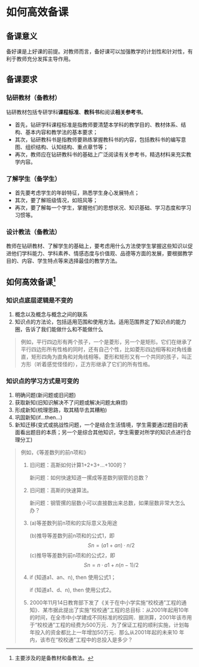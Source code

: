# 如何高效备课


## 备课意义

备好课是上好课的前提。对教师而言，备好课可以加强教学的计划性和针对性，有利于教师充分发挥主导作用。

## 备课要求

### 钻研教材（备教材）

钻研教材包括专研学科**课程标准**、**教科书**和阅读**相关参考书**。

- 首先，钻研学科课程标准是指教师要清楚本学科的教学目的、教材体系、结构、基本内容和教学法的基本要求；
- 其次，钻研教科书是指教师要熟练掌握教科书的内容，包括教科书的编写意图、组织结构、认知结构、重点章节等；
- 再次，教师应在钻研教科书的基础上广泛阅读有关参考书，精选材料来充实教学内容。

### 了解学生（备学生）

- 首先要考虑学生的年龄特征，熟悉学生身心发展特点；
- 其次，要了解班级情况，如班风等；
- 再次，要了解每一个学生，掌握他们的思想状况、知识基础、学习态度和学习习惯等。

### 设计教法（备教法）

教师在钻研教材、了解学生的基础上，要考虑用什么方法使学生掌握这些知识以促进他们学科能力、学科素养、情感态度与价值观、品德等方面的发展，要根据教学目的、内容、学生特点等来选择最佳的教学方法。



## 如何高效备课[^1]



### 知识点底层逻辑是不变的

1. 概念以及概念与概念之间的联系
2. 知识点的方法论，包括适用范围和使用方法。适用范围界定了知识点的能力圈，告诉了我们能做什么和不能做什么

> 例如，平行四边形有两个孩子，一个是菱形，另一个是矩形。它们在继承了平行四边形所有性格的同时，还有自己个性，比如菱形四边相等和对角线垂直，矩形四角为直角和对角线相等。菱形和矩形又有一个共同的孩子，叫正方形（听着感觉怪怪的），正方形继承了它们的所有性格。

### 知识点的学习方式是可变的

1. 明确问题(新问题或旧问题)
2. 获取新知(旧知识解决不了问题或解决问题太麻烦)
3. 形成新知(梳理思路，取其精华去其糟粕)
4. 巩固新知(if...then...)
5. 新知迁移(变式或挑战性问题，一个是结合生活情境，学生需要通过题目的表面看出题目的本质；另一个是综合其他知识，学生需要对所学的知识点进行合理分工)

> 例如，《等差数列的前n项和》
>
> 1. 旧问题：高斯如何计算1+2+3+…+100的？
>
>    新问题：如何快速知道一摞成等差数列钢管的总数？
>
> 2. 旧问题：高斯的快速算法。
>
>    新问题：钢管摞的层数小可以直接数出来总数，如果层数非常大怎么办？
>
> 3. (a)等差数列前n项和的实际意义及用途
>
>    (b)推导等差数列前n项和的公式1，即
>    $$
>    Sn=(a1+an)·n/2
>    $$
>    (c)推导等差数列前n项和的公式2，即
>    $$
>    Sn=n·a1+n(n-1)/2
>    $$
>    
>
> 4. if (知道a1、an、n), then 使用公式1；
>
>    if (知道a1、d、n), then 使用公式2。
>
> 5. 2000年11月14日教育部下发了《关于在中小学实施“校校通”工程的通知》．某市据此提出了实施“校校通”工程的总目标：从2001年起用10年的时间，在全市中小学建成不同标准的校园网．据测算，2001年该市用于“校校通”工程的经费为500万元．为了保证工程的顺利实施，计划每年投入的资金都比上一年增加50万元．那么从2001年起的未来10 年内，该市在“校校通”工程中的总投入是多少？

[^1]: 主要涉及的是备教材和备教法。
